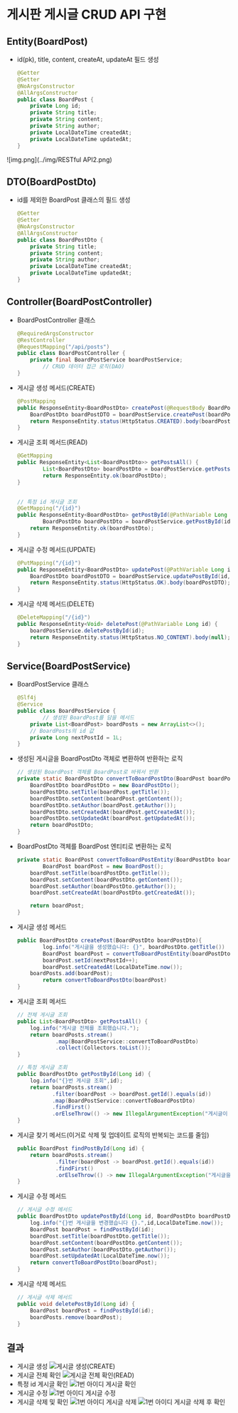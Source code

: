 # 게시판 게시글 CRUD API 구현

## Entity(BoardPost)
- id(pk), title, content, createAt, updateAt 필드 생성
    ```java
    @Getter
    @Setter
    @NoArgsConstructor
    @AllArgsConstructor
    public class BoardPost {
        private Long id;
        private String title;
        private String content;
        private String author;
        private LocalDateTime createdAt;
        private LocalDateTime updatedAt;
    }
    ```
![img.png](../img/RESTful API2.png)
## DTO(BoardPostDto)
- id를 제외한 BoardPost 클래스의 필드 생성
    ```java
    @Getter
    @Setter
    @NoArgsConstructor
    @AllArgsConstructor
    public class BoardPostDto {
        private String title;
        private String content;
        private String author;
        private LocalDateTime createdAt;
        private LocalDateTime updatedAt;
    }
    ```

## Controller(BoardPostController)
- BoardPostController 클래스
    ```java
    @RequiredArgsConstructor
    @RestController
    @RequestMapping("/api/posts")
    public class BoardPostController {
        private final BoardPostService boardPostService;
    		// CRUD 데이터 접근 로직(DAO)
    }
    ```
- 게시글 생성 메서드(CREATE)
    ```java
    @PostMapping
    public ResponseEntity<BoardPostDto> createPost(@RequestBody BoardPostDto boardPostDto) {
        BoardPostDto boardPostDTO = boardPostService.createPost(boardPostDto);
        return ResponseEntity.status(HttpStatus.CREATED).body(boardPostDTO);
    }
    ```
- 게시글 조회 메서드(READ)
    ```java
    @GetMapping
    public ResponseEntity<List<BoardPostDto>> getPostsAll() {
    		List<BoardPostDto> boardPostDto = boardPostService.getPostsAll();
    		return ResponseEntity.ok(boardPostDto);
    }
    
        
    // 특정 id 게시글 조회
    @GetMapping("/{id}")
    public ResponseEntity<BoardPostDto> getPostById(@PathVariable Long id) {
    		BoardPostDto boardPostDto = boardPostService.getPostById(id);
        return ResponseEntity.ok(boardPostDto);
    }
    ```
- 게시글 수정 메서드(UPDATE)
    ```java
    @PutMapping("/{id}")
    public ResponseEntity<BoardPostDto> updatePost(@PathVariable Long id, @RequestBody BoardPostDto boardPostDto) {
        BoardPostDto boardPostDTO = boardPostService.updatePostById(id, boardPostDto);
        return ResponseEntity.status(HttpStatus.OK).body(boardPostDTO);
    }
    ```
- 게시글 삭제 메서드(DELETE)
    ```java
    @DeleteMapping("/{id}")
    public ResponseEntity<Void> deletePost(@PathVariable Long id) {
        boardPostService.deletePostById(id);
        return ResponseEntity.status(HttpStatus.NO_CONTENT).body(null);
    }
    ```


## Service(BoardPostService)
- BoardPostService 클래스
    ```java
    @Slf4j
    @Service
    public class BoardPostService {
    		// 생성된 BoardPost를 담을 메서드
        private List<BoardPost> boardPosts = new ArrayList<>();
        // BoardPosts의 id 값
        private Long nextPostId = 1L;
    }
    ```
- 생성된 게시글을 BoardPostDto 객체로 변환하여 반환하는 로직
    ```java
    // 생성된 BoardPost 객체를 BoardPost로 바꿔서 반환
    private static BoardPostDto convertToBoardPostDto(BoardPost boardPost) {
        BoardPostDto boardPostDto = new BoardPostDto();
        boardPostDto.setTitle(boardPost.getTitle());
        boardPostDto.setContent(boardPost.getContent());
        boardPostDto.setAuthor(boardPost.getAuthor());
        boardPostDto.setCreatedAt(boardPost.getCreatedAt());
        boardPostDto.setUpdatedAt(boardPost.getUpdatedAt());
        return boardPostDto;
    }
    ```
- BoardPostDto 객체를 BoardPost 엔티티로 변환하는 로직
    ```java
    private static BoardPost convertToBoardPostEntity(BoardPostDto boardPostDto) {
    		BoardPost boardPost = new BoardPost();
        boardPost.setTitle(boardPostDto.getTitle());
        boardPost.setContent(boardPostDto.getContent());
        boardPost.setAuthor(boardPostDto.getAuthor());
        boardPost.setCreatedAt(boardPostDto.getCreatedAt());
    
        return boardPost;
    }
    ```
- 게시글 생성 메서드
    ```java
    public BoardPostDto createPost(BoardPostDto boardPostDto){
    		log.info("게시글을 생성했습니다: {}", boardPostDto.getTitle())
    		BoardPost boardPost = convertToBoardPostEntity(boardPostDto);
    		boardPost.setId(nextPostId++);
    		boardPost.setCreatedAt(LocalDateTime.now());
        boardPosts.add(boardPost);
    		return convertToBoardPostDto(boardPost)
    }
    ```
- 게시글 조회 메서드
    ```java
    // 전체 게시글 조회
    public List<BoardPostDto> getPostsAll() {
        log.info("게시글 전체를 조회했습니다.");
        return boardPosts.stream()
                .map(BoardPostService::convertToBoardPostDto)
                .collect(Collectors.toList());
    }
    
    // 특정 게시글 조회
    public BoardPostDto getPostById(Long id) {
        log.info("{}번 게시글 조회",id);
        return boardPosts.stream()
               .filter(boardPost -> boardPost.getId().equals(id))
               .map(BoardPostService::convertToBoardPostDto)
               .findFirst()
               .orElseThrow(() -> new IllegalArgumentException("게시글이 없습니다."));
    }
    ```
- 게시글 찾기 메서드(이거로 삭제 및 업데이트 로직의 반복되는 코드를 줄임)
    ```java
    public BoardPost findPostById(Long id) {
        return boardPosts.stream()
                .filter(boardPost -> boardPost.getId().equals(id))
                .findFirst()
                .orElseThrow(() -> new IllegalArgumentException("게시글을 찾을 수 없습니다"));
    }
    ```
- 게시글 수정 메서드
    ```java
    // 게시글 수정 메서드
    public BoardPostDto updatePostById(Long id, BoardPostDto boardPostDto) {
        log.info("{}번 게시글을 변경했습니다 {}.",id,LocalDateTime.now());
        BoardPost boardPost = findPostById(id);
        boardPost.setTitle(boardPostDto.getTitle());
        boardPost.setContent(boardPostDto.getContent());
        boardPost.setAuthor(boardPostDto.getAuthor());
        boardPost.setUpdatedAt(LocalDateTime.now());
        return convertToBoardPostDto(boardPost);
    }
    ```
- 게시글 삭제 메서드
    ```java
    // 게시글 삭제 메서드
    public void deletePostById(Long id) {
        BoardPost boardPost = findPostById(id);
        boardPosts.remove(boardPost);
    }
    ```


## 결과

- 게시글 생성
  ![게시글 생성(CREATE)](blog/TIL/7:18/POST.png)
- 게시글 전체 확인
  ![게시글 전체 확인(READ)](blog/TIL/7:18/GetAll.png)
- 특정 id 게시글 확인
  ![1번 아이디 게시글 확인](blog/TIL/7:18/GetById.png)
- 게시글 수정
  ![1번 아이디 게시글 수정](blog/TIL/7:18/UPDATE.png)
- 게시글 삭제 및 확인
  ![1번 아이디 게시글 삭제](blog/TIL/7:18/DELETE.png)
  ![1번 아이디 게시글 삭제 후 확인](blog/TIL/7:18/DeleteOk.png)